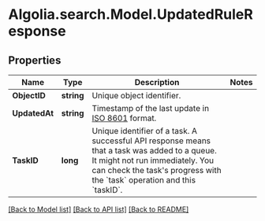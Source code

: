 # Algolia.search.Model.UpdatedRuleResponse

## Properties

Name | Type | Description | Notes
------------ | ------------- | ------------- | -------------
**ObjectID** | **string** | Unique object identifier. | 
**UpdatedAt** | **string** | Timestamp of the last update in [ISO 8601](https://wikipedia.org/wiki/ISO_8601) format. | 
**TaskID** | **long** | Unique identifier of a task. A successful API response means that a task was added to a queue. It might not run immediately. You can check the task&#39;s progress with the &#x60;task&#x60; operation and this &#x60;taskID&#x60;.  | 

[[Back to Model list]](../README.md#documentation-for-models) [[Back to API list]](../README.md#documentation-for-api-endpoints) [[Back to README]](../README.md)

